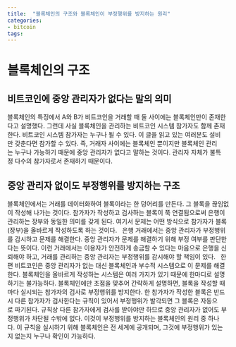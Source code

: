 ```yaml
---
title:  "블록체인의 구조와 블록체인이 부정행위를 방지하는 원리"
categories: 
- bitcoin
tags:
---
```

# 블록체인의 구조
## 비트코인에 중앙 관리자가 없다는 말의 의미
블록체인의 특징에서 A와 B가 비트코인을 거래할 때 둘 사이에는 블록체인만이 존재한다고 설명했다. 그런데 사실 블록체인을 관리하는 비트코인 시스템 참가자도 함께 존재한다. 비트코인 시스템 참가자는 누구나 될 수 있다. 이 글을 읽고 있는 여러분도 설비만 갖춘다면 참가할 수 있다. 즉, 거래자 사이에는 블록체인 뿐이지만 블록체인 관리는 누구나 가능하기 때문에 중앙 관리자가 없다고 말하는 것이다. 관리자 자체가 불특정 다수의 참가자로서 존재하기 때문이다. 
 
## 중앙 관리자 없이도 부정행위를 방지하는 구조 
블록체인에서는 거래를 데이터화하여 블록이라는 한 덩어리를 만든다. 그 블록을 끊임없이 작성해 나가는 것이다. 참가자가 작성하고 검사하는 블록이 쭉 연결됨으로써 은행이 관리하는 장부와 동일한 의미를 갖게 된다. 여기서 문제는 어떤 방식으로 참가자가 블록(장부)을 올바르게 작성하도록 하는 것이다.
 
은행 거래에서는 중앙 관리자가 부정행위를 감시하고 문제를 해결한다. 중앙 관리자가 문제를 해결하기 위해 부정 여부를 판단한다는 뜻이다. 이런 거래에서는 이용자가 안전하게 송금할 수 있다는 마음으로 은행을 신뢰해야 하고, 거래를 관리하는 중앙 관리자는 부정행위를 감시해야 할 책임이 있다.
 
한편 비트코인은 중앙 관리자가 없는 대신 블록체인과 부수적 시스템으로 이 문제를 해결한다. 블록체인을 올바르게 작성하는 시스템은 여러 가지가 있기 때문에 한마디로 설명하기는 불가능하다. 블록체인에만 초점을 맞추어 간략하게 설명하면, 블록을 작성할 때마다 실시되는 참가자의 검사로 부정행위를 방지한다. 한 참가자가 작성한 블록은 반드시 다른 참가자가 검사한다는 규칙이 있어서 부정행위가 발각되면 그 블록은 자동으로 파기된다. 규칙상 다른 참가자에게 검사를 받아야만 하므로 중앙 관리자가 없어도 부정행위가 차단될 수밖에 없다. 이것이 부정행위를 방지하는 블록체인의 원리 중 하나다. 이 규칙을 실시하기 위해 블록체인은 전 세계에 공개되며, 그것에 부정행위가 있는지 없는지 누구나 확인이 가능하다. 
 



